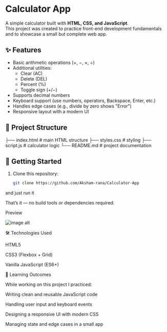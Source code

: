 # Calculator App

A simple calculator built with **HTML, CSS, and JavaScript**.  
This project was created to practice front-end development fundamentals and to showcase a small but complete web app.

## ✨ Features
- Basic arithmetic operations (+, −, ×, ÷)
- Additional utilities:
  - Clear (AC)
  - Delete (DEL)
  - Percent (%)
  - Toggle sign (+/−)
- Supports decimal numbers
- Keyboard support (use numbers, operators, Backspace, Enter, etc.)
- Handles edge cases (e.g., divide by zero shows "Error")
- Responsive layout with a modern UI

## 📂 Project Structure
├── index.html # main HTML structure
├── styles.css # styling
├── script.js # calculator logic
└── README.md # project documentation


## 🚀 Getting Started
1. Clone this repository:
   ```bash
   git clone https://github.com/Aksham-rana/Calculator-App
  and just run it
  
That’s it — no build tools or dependencies required.

Preview 

![image alt](https://github.com/Aksham-rana/Calculator-App/blob/main/Screenshot%202025-09-05%20093522.png?raw=true)

🛠️ Technologies Used

HTML5

CSS3 (Flexbox + Grid)

Vanilla JavaScript (ES6+)

📖 Learning Outcomes

While working on this project I practiced:

Writing clean and reusable JavaScript code

Handling user input and keyboard events

Designing a responsive UI with modern CSS

Managing state and edge cases in a small app
